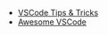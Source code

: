 * [VSCode Tips & Tricks](https://github.com/microsoft/vscode-tips-and-tricks)
* [Awesome VSCode](https://github.com/viatsko/awesome-vscode)
